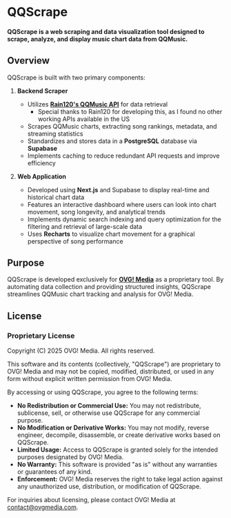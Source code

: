 # QQScrape

#### QQScrape is a web scraping and data visualization tool designed to scrape, analyze, and display music chart data from QQMusic.

## Overview

QQScrape is built with two primary components:

1. **Backend Scraper**

   - Utilizes **[Rain120's QQMusic API](https://github.com/Rain120/qq-music-api)** for data retrieval
        - Special thanks to Rain120 for developing this, as I found no other working APIs available in the US
   - Scrapes QQMusic charts, extracting song rankings, metadata, and streaming statistics
   - Standardizes and stores data in a **PostgreSQL** database via **Supabase**
   - Implements caching to reduce redundant API requests and improve efficiency

2. **Web Application**

   - Developed using **Next.js** and Supabase to display real-time and historical chart data
   - Features an interactive dashboard where users can look into chart movement, song longevity, and analytical trends
   - Implements dynamic search indexing and query optimization for the filtering and retrieval of large-scale data
   - Uses **Recharts** to visualize chart movement for a graphical perspective of song performance

## Purpose

QQScrape is developed exclusively for **[OVG! Media](https://www.ovgmedia.com/)** as a proprietary tool. By automating data collection and providing structured insights, QQScrape streamlines QQMusic chart tracking and analysis for OVG! Media.

## License

### Proprietary License

Copyright (C) 2025 OVG! Media. All rights reserved.

This software and its contents (collectively, "QQScrape") are proprietary to OVG! Media and may not be copied, modified, distributed, or used in any form without explicit written permission from OVG! Media.

By accessing or using QQScrape, you agree to the following terms:

- **No Redistribution or Commercial Use:** You may not redistribute, sublicense, sell, or otherwise use QQScrape for any commercial purpose.
- **No Modification or Derivative Works:** You may not modify, reverse engineer, decompile, disassemble, or create derivative works based on QQScrape.
- **Limited Usage:** Access to QQScrape is granted solely for the intended purposes designated by OVG! Media.
- **No Warranty:** This software is provided "as is" without any warranties or guarantees of any kind.
- **Enforcement:** OVG! Media reserves the right to take legal action against any unauthorized use, distribution, or modification of QQScrape.

For inquiries about licensing, please contact OVG! Media at [contact@ovgmedia.com](mailto:contact@ovgmedia.com).
